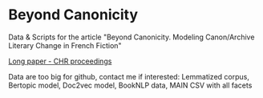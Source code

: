 # Beyond Canonicity


Data & Scripts for the article "Beyond Canonicity. Modeling Canon/Archive Literary Change in French Fiction"

[Long paper - CHR proceedings](https://ceur-ws.org/Vol-3558/paper9925.pdf)



Data are too big for github, contact me if interested: Lemmatized corpus, Bertopic model, Doc2vec model, BookNLP data, MAIN CSV with all facets
